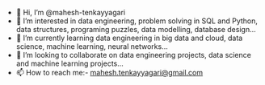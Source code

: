 - 👋 Hi, I’m @mahesh-tenkayyagari
- 👀 I’m interested in data engineering, problem solving in SQL and Python, data structures, programing puzzles, data modelling, database design...
- 🌱 I’m currently learning data engineering in big data and cloud, data science, machine learning, neural networks...
- 💞️ I’m looking to collaborate on data engineering projects, data science and machine learning projects...
- 📫 How to reach me:- mahesh.tenkayyagari@gmail.com

<!---
mahesh-tenkayyagari/mahesh-tenkayyagari is a ✨ special ✨ repository because its `README.md` (this file) appears on your GitHub profile.
You can click the Preview link to take a look at your changes.
--->
